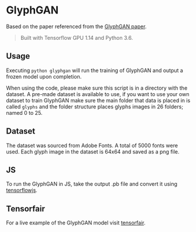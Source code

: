 # GlyphGAN

Based on the paper referenced from the [GlyphGAN paper](https://arxiv.org/pdf/1905.12502.pdf).
> Built with Tensorflow GPU 1.14 and Python 3.6.

## Usage
Executing `python glyphgan` will run the training of GlyphGAN and output a frozen model upon completion.

When using the code, please make sure this script is in a directory with the dataset. A pre-made dataset is available to use, if you want to use your own dataset to train GlyphGAN make sure the main folder that data is placed in is called ```glyphs``` and the folder structure places glyphs images in 26 folders; named 0 to 25.

## Dataset
The dataset was sourced from Adobe Fonts. A total of 5000 fonts were used. Each glyph image in the dataset is 64x64 and saved as a png file.

## JS
To run the GlyphGAN in JS, take the output .pb file and convert it using [tensorflowjs](https://www.tensorflow.org/js/tutorials/conversion/import_saved_model).

## Tensorfair
For a live example of the GlyphGAN model visit [tensorfair](https://tensorfair.org/#glyphgan).
